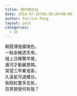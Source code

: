 ```yaml
---
title: 揚州城日出
date: 2018-07-25T06:56:20+00:00
author: Patrick Peng
layout: post
categories:
  - 詩
---
```

朝霞薄施廣陵色，  
一點金輪透天來。  
城上日暉驚早鶯，  
運河才動麗景開。  
常望三竿秦淮客，  
久違星月退樓台。  
紫陌紅塵多去矣，  
忽笑營營何有哉？